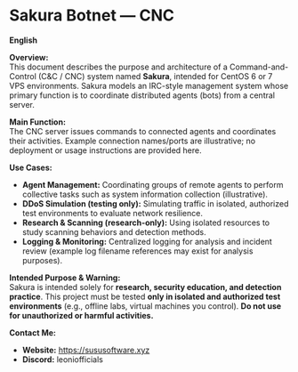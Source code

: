 # Sakura Botnet — CNC 

**English**

**Overview:**  
This document describes the purpose and architecture of a Command-and-Control (C&C / CNC) system named **Sakura**, intended for CentOS 6 or 7 VPS environments. Sakura models an IRC-style management system whose primary function is to coordinate distributed agents (bots) from a central server.

**Main Function:**  
The CNC server issues commands to connected agents and coordinates their activities. Example connection names/ports are illustrative; no deployment or usage instructions are provided here.

**Use Cases:**  
- **Agent Management:** Coordinating groups of remote agents to perform collective tasks such as system information collection (illustrative).  
- **DDoS Simulation (testing only):** Simulating traffic in isolated, authorized test environments to evaluate network resilience.  
- **Research & Scanning (research-only):** Using isolated resources to study scanning behaviors and detection methods.  
- **Logging & Monitoring:** Centralized logging for analysis and incident review (example log filename references may exist for analysis purposes).

**Intended Purpose & Warning:**  
Sakura is intended solely for **research, security education, and detection practice**. This project must be tested **only in isolated and authorized test environments** (e.g., offline labs, virtual machines you control). **Do not use for unauthorized or harmful activities.**

**Contact Me:**  
- **Website:** https://sususoftware.xyz
- **Discord:** leoniofficials
  
